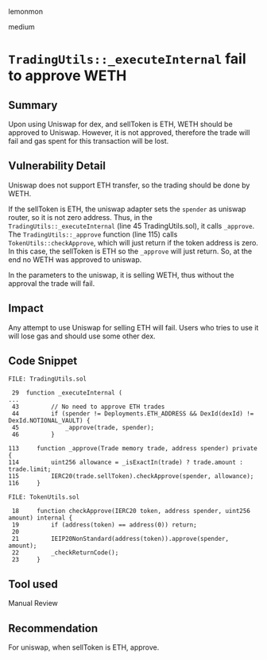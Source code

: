 lemonmon

medium

# `TradingUtils::_executeInternal` fail to approve WETH


## Summary

Upon using Uniswap for dex, and sellToken is ETH, WETH should be approved to Uniswap. However, it is not approved, therefore the trade will fail and gas spent for this transaction will be lost.

## Vulnerability Detail

Uniswap does not support ETH transfer, so the trading should be done by WETH.

If the sellToken is ETH, the uniswap adapter sets the `spender` as uniswap router, so it is not zero address. Thus, in the `TradingUtils::_executeInternal` (line 45 TradingUtils.sol), it calls `_approve`. The `TradingUtils::_approve` function (line 115) calls `TokenUtils::checkApprove`, which will just return if the token address is zero. In this case, the sellToken is ETH so the `_approve` will just return. So, at the end no WETH was approved to uniswap.

In the parameters to the uniswap, it is selling WETH, thus without the approval the trade will fail. 

## Impact

Any attempt to use Uniswap for selling ETH will fail. Users who tries to use it will lose gas and should use some other dex.

## Code Snippet

```solidity
FILE: TradingUtils.sol

 29	 function _executeInternal (
...
 43         // No need to approve ETH trades
 44         if (spender != Deployments.ETH_ADDRESS && DexId(dexId) != DexId.NOTIONAL_VAULT) {
 45             _approve(trade, spender);
 46         }

113     function _approve(Trade memory trade, address spender) private {
114         uint256 allowance = _isExactIn(trade) ? trade.amount : trade.limit;
115         IERC20(trade.sellToken).checkApprove(spender, allowance);
116     }
```

```solidity
FILE: TokenUtils.sol

 18     function checkApprove(IERC20 token, address spender, uint256 amount) internal {
 19         if (address(token) == address(0)) return;
 20
 21         IEIP20NonStandard(address(token)).approve(spender, amount);
 22         _checkReturnCode();
 23     }
```

## Tool used

Manual Review

## Recommendation

For uniswap, when sellToken is ETH, approve.

